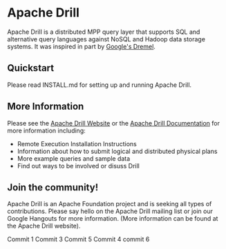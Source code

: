 # Apache Drill

Apache Drill is a distributed MPP query layer that supports SQL and alternative query languages against NoSQL and Hadoop data storage systems.  It was inspired in part by [Google's Dremel](http://research.google.com/pubs/pub36632.html).  

## Quickstart

Please read INSTALL.md for setting up and running Apache Drill.

## More Information
Please see the [Apache Drill Website](http://drill.apache.org/) or the [Apache Drill Documentation](http://drill.apache.org/docs/) for more information including:

 * Remote Execution Installation Instructions
 * Information about how to submit logical and distributed physical plans
 * More example queries and sample data
 * Find out ways to be involved or disuss Drill


## Join the community!
Apache Drill is an Apache Foundation project and is seeking all types of contributions.  Please say hello on the Apache Drill mailing list or join our Google Hangouts for more information.  (More information can be found at the Apache Drill website).

Commit 1
Commit 3
Commit 5
Commit 4
commit 6
